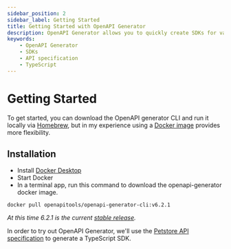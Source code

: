```yaml
---
sidebar_position: 2
sidebar_label: Getting Started
title: Getting Started with OpenAPI Generator
description: OpenAPI Generator allows you to quickly create SDKs for various languages from a given API specification. Using the Petstore API specification, we can generate a TypeScript SDK with OpenAPI Generator. 
keywords:
    - OpenAPI Generator
    - SDKs
    - API specification
    - TypeScript
---
```


# Getting Started

To get started, you can download the OpenAPI generator CLI and run it locally via [Homebrew](https://github.com/OpenAPITools/openapi-generator#15---homebrew), but in my experience using a [Docker image](https://github.com/OpenAPITools/openapi-generator#16---docker) provides more flexibility.

## Installation

* Install [Docker Desktop](https://docs.docker.com/desktop/)
* Start Docker
* In a terminal app, run this command to download the openapi-generator docker image.

```
docker pull openapitools/openapi-generator-cli:v6.2.1
```

*At this time 6.2.1 is the current [stable release](https://github.com/OpenAPITools/openapi-generator#11---compatibility).*

In order to try out OpenAPI Generator, we'll use the [Petstore API specification](/docs/ways-to-build-sdks/code-generation/petstore-openapi.md) to generate a TypeScript SDK.